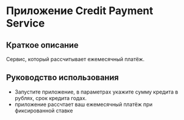 # Приложение Credit Payment Service
## Краткое описание
Сервис, который рассчитывает ежемесячный платёж.
## Руководство использования

* Запустите приложение, в параметрах укажите сумму кредита в рублях, срок кредита годах.
* приложение рассчтает ваш ежемесячный платёж при фиксированной ставке
